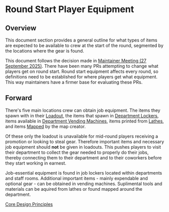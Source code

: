 # Round Start Player Equipment

## Overview

This document section provides a general outline for what types of items are expected to be available to crew at the start of the round, segmented by the locations where the gear is found.

This document follows the decision made in [Maintainer Meeting (27 September 2025)](https://hedgedoc.spacestation14.com/Wtd4OwYZThqutLbR3y-e4g). There have been many PRs attempting to change what players get on round start. Round start equipment affects every round, so definitions need to be established for where players get what equipment. This way maintainers have a firmer base for evaluating these PRs.

## Forward
 
There's five main locations crew can obtain job equipment. The items they spawn with in their [Loadout](starting-equipment/loadouts.md), the items that spawn in [Department Lockers](starting-equipment/lockers.md), items available in [Department Vending Machines](starting-equipment/vendors.md), items printed from [Lathes](starting-equipment/lathes.md), and items [Mapped](starting-equipment/mapped.md) by the map creator.

Of these only the loadout is unavailable for mid-round players receiving a promotion or looking to steal gear. Therefore important items and necessary job equipment should **not** be given in loadouts. This pushes players to visit their department to collect the gear needed to properly do their jobs, thereby connecting them to their department and to their coworkers before they start working in earnest. 

Job-essential equipment is found in job lockers located within departments and staff rooms. Additional important items - mainly expendable and optional gear - can be obtained in vending machines. Suplimental tools and materials can be aquired from lathes or found mapped around the department.


[Core Design Principles](../core-design/design-principles.md)